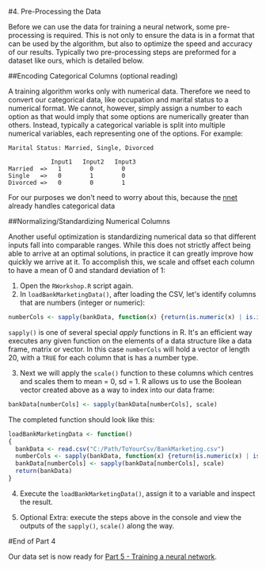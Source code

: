 #4. Pre-Processing the Data

Before we can use the data for training a neural network, some pre-processing is required. This is not only to ensure the data is in a format that can be used by the algorithm, but also to optimize the speed and accuracy of our results. Typically two pre-processing steps are preformed for a dataset like ours, which is detailed below.

##Encoding Categorical Columns (optional reading)

A training algorithm works only with numerical data. Therefore we need to convert our categorical data, like occupation and marital status to a numerical format. We cannot, however, simply assign a number to each option as that would imply that some options are numerically greater than others. Instead, typically a categorical variable is split into multiple numerical variables, each representing one of the options. For example:

```
Marital Status: Married, Single, Divorced

            Input1   Input2   Input3
Married  =>   1        0        0
Single   =>   0        1        0
Divorced =>   0        0        1
```

For our purposes we don't need to worry about this, because the [nnet](https://cran.r-project.org/web/packages/nnet/index.html) already handles categorical data


##Normalizing/Standardizing Numerical Columns

Another useful optimization is standardizing numerical data so that different inputs fall into comparable ranges. While this does not strictly affect being able to arrive at an optimal solutions, in practice it can greatly improve how quickly we arrive at it. To accomplish this, we scale and offset each column to have a mean of 0 and standard deviation of 1:

1. Open the `RWorkshop.R` script again.
2. In `loadBankMarketingData()`, after loading the CSV, let's identify columns that are numbers (integer or numeric):

  ```R
  numberCols <- sapply(bankData, function(x) {return(is.numeric(x) | is.integer(x))})
  ```
  
  `sapply()` is one of several special _apply_ functions in R. It's an efficient way executes any given function on the elements of a data structure like a data frame, matrix or vector. In this case `numberCols` will hold a vector of length 20, with a `TRUE` for each column that is has a number type.

3. Next we will apply the `scale()` function to these columns which centres and scales them to mean = 0, sd = 1. R allows us to use the Boolean vector created above as a way to index into our data frame:

  ```R
  bankData[numberCols] <- sapply(bankData[numberCols], scale)
  ```
  
  The completed function should look like this:
  
  ```R
  loadBankMarketingData <- function()
  {
    bankData <- read.csv("C:/Path/ToYourCsv/BankMarketing.csv")
    numberCols <- sapply(bankData, function(x) {return(is.numeric(x) | is.integer(x))})
    bankData[numberCols] <- sapply(bankData[numberCols], scale)
    return(bankData)
  }
  ```
  
4. Execute the `loadBankMarketingData()`, assign it to a variable and inspect the result.
  
5. Optional Extra: execute the steps above in the console and view the outputs of the `sapply()`, `scale()` along the way.
  
#End of Part 4

Our data set is now ready for [Part 5 - Training a neural network](Part5-Training-Neural-Net.md).
